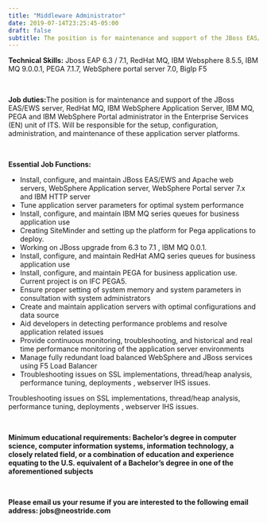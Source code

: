 ```yaml
---
title: "Middleware Administrator"
date: 2019-07-14T23:25:45-05:00
draft: false
subtitle: The position is for maintenance and support of the JBoss EAS/EWS server, RedHat MQ, IBM WebSphere Application Server, IBM MQ, PEGA and IBM WebSphere Portal administrator in the Enterprise Services (EN) unit of ITS.  Will be responsible for the setup, configuration, administration, and maintenance of these application server platforms.
---
```


<p><strong>Technical Skills:</strong> Jboss EAP 6.3 / 7.1, RedHat MQ, IBM Websphere 8.5.5, IBM MQ 9.0.0.1, PEGA 7.1.7, WebSphere portal server 7.0, BigIp F5&nbsp;</p>
<br>
<p><strong>Job duties:</strong>The position is for maintenance and support of the JBoss EAS/EWS server, RedHat MQ, IBM WebSphere Application Server, IBM MQ, PEGA and IBM WebSphere Portal administrator in the Enterprise Services (EN) unit of ITS. Will be responsible for the setup, configuration, administration, and maintenance of these application server platforms.</p>
<br>
<p><strong>Essential Job Functions:</strong></p>
<ul>
<li>Install, configure, and maintain JBoss EAS/EWS and Apache web servers, WebSphere Application server, WebSphere Portal server 7.x and IBM HTTP server</li>
<li>Tune application server parameters for optimal system performance</li>
<li>Install, configure, and maintain IBM MQ series queues for business application use</li>
<li>Creating SiteMinder and setting up the platform for Pega applications to deploy.</li>
<li>Working on JBoss upgrade from 6.3 to 7.1 , IBM MQ 0.0.1.</li>
<li>Install, configure, and maintain RedHat AMQ series queues for business application use</li>
<li>Install, configure, and maintain PEGA for business application use. Current project is on IFC PEGA5.</li>
<li>Ensure proper setting of system memory and system parameters in consultation with system administrators</li>
<li>Create and maintain application servers with optimal configurations and data source</li>
<li>Aid developers in detecting performance problems and resolve application related issues</li>
<li>Provide continuous monitoring, troubleshooting, and historical and real time performance monitoring of the application server environments</li>
<li>Manage fully redundant load balanced WebSphere and JBoss services using F5 Load Balancer</li>
<li>Troubleshooting issues on SSL implementations, thread/heap analysis, performance tuning, deployments , webserver IHS issues.</li>
</ul>
<p>Troubleshooting issues on SSL implementations, thread/heap analysis, performance tuning, deployments , webserver IHS issues.</p>
<br>
<p><strong>Minimum educational requirements: Bachelor’s degree in computer science, computer information systems, information technology, a closely related field, or a combination of education and experience equating to the U.S. equivalent of a Bachelor’s degree in one of the aforementioned subjects</strong></p>
<div class="divider"></div>
<br>
<p><strong>Please email us your resume if you are interested to the following email address: jobs@neostride.com</strong></p>

